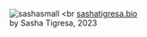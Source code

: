 ![sashasmall](https://github.com/sasha-astiadi/sashatigresa.bio/assets/43240801/c2ee1725-d210-4879-99ab-d3e6d859730f)
<br
[sashatigresa.bio](https://sashatigresa.bio) <br>
by Sasha Tigresa, 2023
